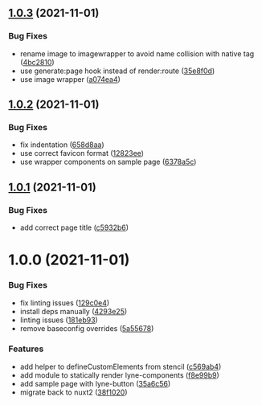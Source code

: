 ## [1.0.3](https://github.com/lyne-design-system/lyne-components-demo/compare/v1.0.2...v1.0.3) (2021-11-01)


### Bug Fixes

* rename image to imagewrapper to avoid name collision with native tag ([4bc2810](https://github.com/lyne-design-system/lyne-components-demo/commit/4bc2810682ec647642413710a21ab13a1f7d6631))
* use generate:page hook instead of render:route ([35e8f0d](https://github.com/lyne-design-system/lyne-components-demo/commit/35e8f0d78071b8765ab4d2e6351d52739546a4f2))
* use image wrapper ([a074ea4](https://github.com/lyne-design-system/lyne-components-demo/commit/a074ea4c772eb6849c76bc3db16ccb6afbe158c0))

## [1.0.2](https://github.com/lyne-design-system/lyne-components-demo/compare/v1.0.1...v1.0.2) (2021-11-01)


### Bug Fixes

* fix indentation ([658d8aa](https://github.com/lyne-design-system/lyne-components-demo/commit/658d8aab344d31b745ab5c25360cfa74e0837445))
* use correct favicon format ([12823ee](https://github.com/lyne-design-system/lyne-components-demo/commit/12823eed5625f98a9b5419caf6c08f3f645be8eb))
* use wrapper components on sample page ([6378a5c](https://github.com/lyne-design-system/lyne-components-demo/commit/6378a5c1b16812b98c2f62ce7eaf90846f97c5db))

## [1.0.1](https://github.com/lyne-design-system/lyne-components-demo/compare/v1.0.0...v1.0.1) (2021-11-01)


### Bug Fixes

* add correct page title ([c5932b6](https://github.com/lyne-design-system/lyne-components-demo/commit/c5932b635d7769667d5fdfdb00769af6644988d8))

# 1.0.0 (2021-11-01)


### Bug Fixes

* fix linting issues ([129c0e4](https://github.com/lyne-design-system/lyne-components-demo/commit/129c0e42ce23c35be5648fdb733a58d69f3a8b49))
* install deps manually ([4293e25](https://github.com/lyne-design-system/lyne-components-demo/commit/4293e25d577a0c6b95fa2c72e6519c60d56572e0))
* linting issues ([181eb93](https://github.com/lyne-design-system/lyne-components-demo/commit/181eb937eee6d8888c7c34063e4d26c0377a9212))
* remove baseconfig overrides ([5a55678](https://github.com/lyne-design-system/lyne-components-demo/commit/5a55678bbf991ed6b56f3a10790ddf83c0cb5ffc))


### Features

* add helper to defineCustomElements from stencil ([c569ab4](https://github.com/lyne-design-system/lyne-components-demo/commit/c569ab4453ca9874ae77860cd5cade4a27767caa))
* add module to statically render lyne-components ([f8e99b9](https://github.com/lyne-design-system/lyne-components-demo/commit/f8e99b916832647446c8e5f497e54aa6518001b0))
* add sample page with lyne-button ([35a6c56](https://github.com/lyne-design-system/lyne-components-demo/commit/35a6c563cf2c06aaad6bbb12495be5e0ab9e66b4))
* migrate back to nuxt2 ([38f1020](https://github.com/lyne-design-system/lyne-components-demo/commit/38f10205a1a96a7ebc0b872450af2c9d87829de2))
